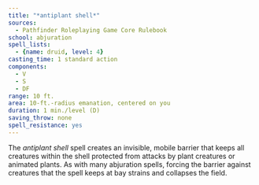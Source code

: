 ```yaml
---
title: "*antiplant shell*"
sources:
  - Pathfinder Roleplaying Game Core Rulebook
school: abjuration
spell_lists:
  - {name: druid, level: 4}
casting_time: 1 standard action
components:
  - V
  - S
  - DF
range: 10 ft.
area: 10-ft.-radius emanation, centered on you
duration: 1 min./level (D)
saving_throw: none
spell_resistance: yes
---
```


The *antiplant shell* spell creates an invisible, mobile barrier that keeps all creatures within the shell protected from attacks by plant creatures or animated plants. As with many abjuration spells, forcing the barrier against creatures that the spell keeps at bay strains and collapses the field.

